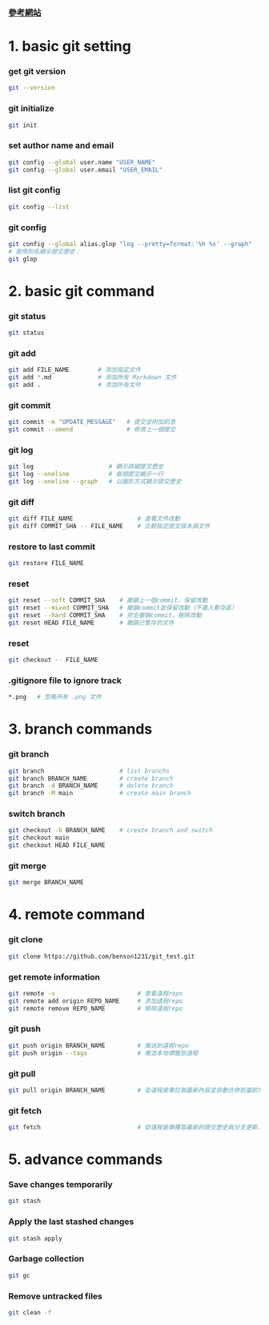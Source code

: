 ### [參考網站](https://www.codecademy.com/learn/learn-git/modules/learn-git-git-workflow-u/cheatsheet)

# 1. basic git setting
### get git version
```bash
git --version
```
### git initialize
```bash
git init
```
### set author name and email
```bash
git config --global user.name "USER_NAME"
git config --global user.email "USER_EMAIL"
```
### list git config
```bash
git config --list
```
### git config
```bash
git config --global alias.glop "log --pretty=format:'%h %s' --graph"
# 使用別名顯示提交歷史：
git glop
```

# 2. basic git command
### git status
```bash
git status
```
### git add
```bash
git add FILE_NAME        # 添加指定文件
git add *.md             # 添加所有 Markdown 文件
git add .                # 添加所有文件
```
### git commit
```bash
git commit -m "UPDATE_MESSAGE"   # 提交並附加訊息
git commit --amend               # 修改上一個提交
```
### git log
```bash
git log                     # 顯示詳細提交歷史
git log --oneline           # 每個提交顯示一行
git log --oneline --graph   # 以圖形方式顯示提交歷史
```
### git diff
```bash
git diff FILE_NAME                  # 查看文件改動
git diff COMMIT_SHA -- FILE_NAME    # 比較指定提交版本與文件
```
### restore to last commit
```bash
git restore FILE_NAME
```
### reset
```bash
git reset --soft COMMIT_SHA    # 撤銷上一個commit，保留改動
git reset --mixed COMMIT_SHA   # 撤銷commit並保留改動（不進入暫存區）
git reset --hard COMMIT_SHA    # 完全撤銷commit，刪除改動
git reset HEAD FILE_NAME       # 撤銷已暫存的文件
```
### reset
```bash
git checkout -- FILE_NAME
```
### .gitignore file to ignore track
```bash
*.png   # 忽略所有 .png 文件
```

# 3. branch commands
### git branch
```bash
git branch                     # list branchs
git branch BRANCH_NAME         # create branch
git branch -d BRANCH_NAME      # delete branch
git branch -M main             # create main branch
```
### switch branch
```bash
git checkout -b BRANCH_NAME    # create branch and switch
git checkout main
git checkout HEAD FILE_NAME
```
### git merge
```bash
git merge BRANCH_NAME
```

# 4. remote command
### git clone
```bash
git clone https://github.com/benson1231/git_test.git
```
### get remote information
```bash
git remote -v                       # 查看遠程repo
git remote add origin REPO_NAME     # 添加遠程repo
git remote remove REPO_NAME         # 移除遠程repo
```
### git push
```bash
git push origin BRANCH_NAME         # 推送到遠程repo
git push origin --tags              # 推送本地標籤到遠程
```
### git pull
```bash
git pull origin BRANCH_NAME         # 從遠程倉庫拉取最新內容並自動合併到當前分支
```
### git fetch
```bash
git fetch                           # 從遠程倉庫獲取最新的提交歷史與分支更新，但不更新本地工作區
```

# 5. advance commands
### Save changes temporarily
```bash
git stash
```
### Apply the last stashed changes
```bash
git stash apply
```
### Garbage collection
```bash
git gc
```
### Remove untracked files
```bash
git clean -f
```
